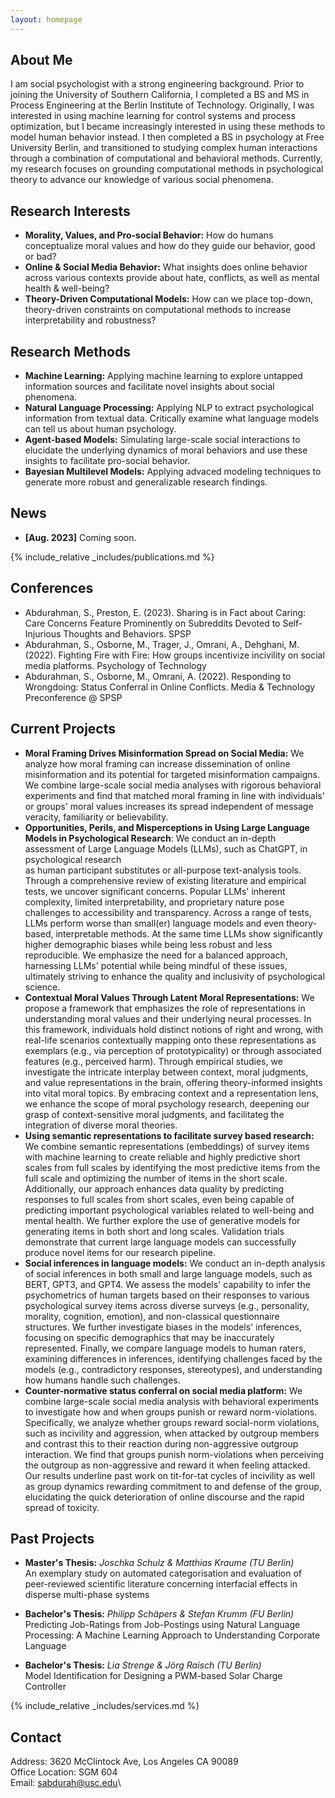 ```yaml
---
layout: homepage
---
```


## About Me 

I am social psychologist with a strong engineering background. Prior to joining the University of Southern California, 
I completed a  BS and MS in Process Engineering at the Berlin Institute of Technology. 
Originally, I was interested in using machine learning for control systems and process optimization, 
but I became increasingly interested in using these methods to model human behavior instead. 
I then completed a BS in psychology at Free University Berlin, and transitioned to
studying complex human interactions through a combination of computational and behavioral methods. 
Currently, my research focuses on grounding computational methods in psychological theory to advance our knowledge of various social phenomena. 

## Research Interests 

- **Morality, Values, and Pro-social Behavior:** How do humans conceptualize moral values and how do they guide our behavior, good or bad?
- **Online & Social Media Behavior:** What insights does online behavior across various contexts provide about hate, conflicts, as well as mental health & well-being? 
- **Theory-Driven Computational Models:** How can we place top-down, theory-driven constraints on computational methods to increase interpretability and robustness? 

## Research Methods 
- **Machine Learning:** Applying machine learning to explore untapped information sources and facilitate novel insights about social phenomena.
- **Natural Language Processing:** Applying NLP to extract psychological information from textual data. Critically examine what language models can tell us about human psychology. 
- **Agent-based Models:** Simulating large-scale social interactions to elucidate the underlying dynamics of moral behaviors and use these insights to facilitate pro-social behavior. 
- **Bayesian Multilevel Models:** Applying advaced modeling techniques to generate more robust and generalizable research findings. 


## News 

- **[Aug. 2023]** Coming soon. 


{% include_relative _includes/publications.md %} 

## Conferences 
- Abdurahman, S., Preston, E. (2023). Sharing is in Fact about Caring: Care Concerns Feature Prominently on Subreddits Devoted to Self-Injurious Thoughts and Behaviors. SPSP 
- Abdurahman, S., Osborne, M., Trager, J., Omrani, A., Dehghani, M. (2022). Fighting Fire with Fire: How groups incentivize incivility on social media platforms. Psychology of Technology 
- Abdurahman, S., Osborne, M., Omrani, A. (2022). Responding to Wrongdoing: Status Conferral in Online Conflicts. Media \& Technology Preconference @ SPSP 

## Current Projects 
- **Moral Framing Drives Misinformation Spread on Social Media:** We analyze how  moral framing can increase dissemination of online misinformation and its potential for
targeted misinformation campaigns. We combine large-scale social media analyses with rigorous behavioral experiments and find that matched moral framing in line with individuals'
or groups' moral values increases its spread independent of message veracity, familiarity or believability. 
- **Opportunities, Perils, and Misperceptions in Using Large Language Models in Psychological Research**: We conduct an in-depth assessment of Large Language Models (LLMs), such as ChatGPT, in psychological research \
as human participant substitutes or all-purpose text-analysis tools. Through a comprehensive review of existing literature and empirical tests, we uncover significant concerns. 
Popular LLMs' inherent complexity, limited interpretability, and proprietary nature pose challenges to accessibility and transparency. Across a range of tests, LLMs perform worse than small(er) language models 
and even theory-based, interpretable methods. At the same time LLMs show significantly higher demographic biases while being less robust and less reproducible. 
We emphasize the need for a balanced approach, harnessing LLMs' potential while being mindful of these issues, ultimately striving to enhance the quality and inclusivity of psychological science. 
- **Contextual Moral Values Through Latent Moral Representations:** We propose a framework that emphasizes the role of representations in understanding moral values and their underlying neural processes. 
In this framework, individuals hold distinct notions of right and wrong, with real-life scenarios contextually mapping onto these representations as exemplars (e.g., via perception of prototypicality) or through associated features (e.g., perceived harm). 
Through empirical studies, we investigate the intricate interplay between context, moral judgments, and value representations in the brain, offering theory-informed insights into vital moral topics. 
By embracing context and a representation lens, we enhance the scope of moral psychology research, deepening our grasp of context-sensitive moral judgments, and facilitateg the integration of diverse moral theories.
- **Using semantic representations to facilitate survey based research:** We combine semantic representations (embeddings) of survey items with machine learning to create reliable and highly predictive short scales from full scales 
by identifying the most predictive items from the full scale and optimizing the number of items in the short scale. Additionally, our approach enhances data quality by predicting responses to full scales from short scales, 
even being capable of predicting important psychological variables related to well-being and mental health. We further explore the use of generative models for generating items in both short and long scales. 
Validation trials demonstrate that current large language models can successfully produce novel items for our research pipeline. 
- **Social inferences in language models:** We conduct an in-depth analysis of social inferences in both small and large language models, such as BERT, GPT3, and GPT4. 
We assess the models' capability to infer the psychometrics of human targets based on their responses to various psychological survey items across diverse surveys (e.g., personality, morality, cognition, emotion),
and non-classical questionnaire structures. We further investigate biases in the models' inferences, focusing on specific demographics that may be inaccurately represented. 
Finally, we compare language models to human raters, examining differences in inferences, identifying challenges faced by the models (e.g., contradictory responses, stereotypes), and understanding how humans handle such challenges. 
- **Counter-normative status conferral on social media platform:** We combine large-scale social media analysis with behavioral experiments to investigate how and when groups punish or reward norm-violations. 
Specifically, we analyze whether groups reward social-norm violations, such as incivility and aggression, when attacked by outgroup members and contrast this to their reaction during non-aggressive outgroup interaction. 
We find that groups punish norm-violations when perceiving the outgroup as non-aggressive and reward it when feeling attacked. Our results underline past work on tit-for-tat cycles of incivility 
as well as group dynamics rewarding commitment to and defense of the group, elucidating the quick deterioration of online discourse and the rapid spread of toxicity. 

## Past Projects 

- **Master's Thesis:** _Joschka Schulz & Matthias Kraume (TU Berlin)_ <br> 
An exemplary study on automated categorisation and evaluation of peer-reviewed scientific literature concerning interfacial effects in disperse multi-phase systems 

- **Bachelor's Thesis:** _Philipp Schäpers & Stefan Krumm (FU Berlin)_ <br> 
Predicting Job-Ratings from Job-Postings using Natural Language Processing: A Machine Learning Approach to Understanding Corporate Language 

- **Bachelor's Thesis:** _Lia Strenge & Jörg Raisch (TU Berlin)_ <br> 
Model Identification for Designing a PWM-based Solar Charge Controller 

{% include_relative _includes/services.md %}

## Contact 
Address: 3620 McClintock Ave, Los Angeles CA 90089\
Office Location: SGM 604\
Email: sabdurah@usc.edu\
<!-- Phone: (XXX) XXX-XXXX --> 


